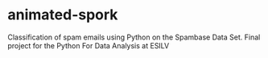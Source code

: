 # animated-spork
Classification of spam emails using Python on the Spambase Data Set. 
Final project for the Python For Data Analysis at ESILV 
